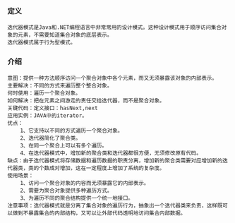 ### 定义
    迭代器模式是Java和.NET编程语言中非常常用的设计模式。这种设计模式用于顺序访问集合对象的元素，不需要知道集合对象的底层表示。
    迭代器模式属于行为型模式。

### 介绍
    意图：提供一种方法顺序访问一个聚合对象中各个元素，而又无须暴露该对象的内部表示。
    主要解决：不同的方式来遍历整个整合对象。
    何时使用：遍历一个聚合对象。
    如何解决：把在元素之间游走的责任交给迭代器，而不是聚合对象。
    关键代码：定义接口：hasNext,next
    应用实例：JAVA中的iterator。
    优点：
        1、它支持以不同的方式遍历一个聚合对象。
        2、迭代器简化了聚合类。
        3、在同一个聚合上可以有多个遍历。
        4、在迭代器模式中，增加新的聚合类和迭代器都很方便，无须修改原有代码。
    缺点：由于迭代器模式将存储数据和遍历数据的职责分离，增加新的聚合类需要对应增加新的迭代器类，类的个数成对增加，这在一定程度上增加了系统的复杂度。
    使用场景：
        1、访问一个聚合对象的内容而无须暴露它的内部表示。
        2、需要为聚合对象提供多种遍历方式。
        3、为遍历不同的聚合结构提供一个统一地接口。
    注意事项：迭代器模式就是分离了集合对象的遍历行为，抽象出一个迭代器类来负责，这样既可以做到不暴露集合的内部结构，又可以让外部代码透明地访问集合内部数据。